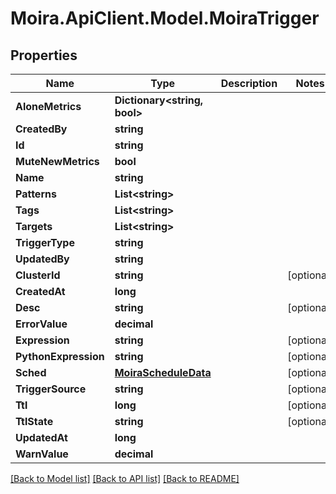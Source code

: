 # Moira.ApiClient.Model.MoiraTrigger

## Properties

Name | Type | Description | Notes
------------ | ------------- | ------------- | -------------
**AloneMetrics** | **Dictionary&lt;string, bool&gt;** |  | 
**CreatedBy** | **string** |  | 
**Id** | **string** |  | 
**MuteNewMetrics** | **bool** |  | 
**Name** | **string** |  | 
**Patterns** | **List&lt;string&gt;** |  | 
**Tags** | **List&lt;string&gt;** |  | 
**Targets** | **List&lt;string&gt;** |  | 
**TriggerType** | **string** |  | 
**UpdatedBy** | **string** |  | 
**ClusterId** | **string** |  | [optional] 
**CreatedAt** | **long** |  | 
**Desc** | **string** |  | [optional] 
**ErrorValue** | **decimal** |  | 
**Expression** | **string** |  | [optional] 
**PythonExpression** | **string** |  | [optional] 
**Sched** | [**MoiraScheduleData**](MoiraScheduleData.md) |  | [optional] 
**TriggerSource** | **string** |  | [optional] 
**Ttl** | **long** |  | [optional] 
**TtlState** | **string** |  | [optional] 
**UpdatedAt** | **long** |  | 
**WarnValue** | **decimal** |  | 

[[Back to Model list]](../../README.md#documentation-for-models) [[Back to API list]](../../README.md#documentation-for-api-endpoints) [[Back to README]](../../README.md)

